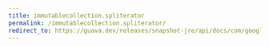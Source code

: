 ```yaml
---
title: immutablecollection.spliterator
permalink: /immutablecollection.spliterator/
redirect_to: https://guava.dev/releases/snapshot-jre/api/docs/com/google/common/collect/ImmutableCollection.html#spliterator--
---
```


